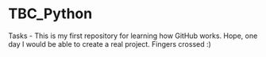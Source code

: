 # TBC_Python
Tasks -
This is my first repository for learning how GitHub works. Hope, one day I would be able to create a real project. Fingers crossed :)
